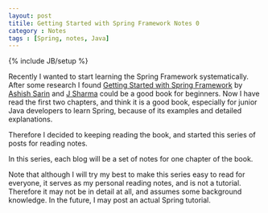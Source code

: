```yaml
---
layout: post
titile: Getting Started with Spring Framework Notes 0
category : Notes
tags : [Spring, notes, Java]
---
```

{% include JB/setup %}


Recently I wanted to start learning the Spring Framework systematically. After some research I found [Getting Started with Spring Framework](https://www.amazon.com/dp/1979962782/)
by [Ashish Sarin](https://www.amazon.com/Ashish-Sarin/e/B003R7CTLG/ref=dp_byline_cont_book_2) and [J Sharma](https://www.amazon.com/s/ref=dp_byline_sr_book_1?ie=UTF8&text=J+Sharma&search-alias=books&field-author=J+Sharma&sort=relevancerank)
could be a good book for beginners. Now I have read the first two chapters, and think it is a good book, especially for junior Java developers to learn Spring, because of its examples and detailed explanations.

Therefore I decided to keeping reading the book, and started this series of posts for reading notes.

In this series, each blog will be a set of notes for one chapter of the book.

Note that although I will try my best to make this series easy to read for everyone, it serves as my personal reading notes, and is not a tutorial. Therefore it may not be in detail at all, and assumes
some background knowledge. In the future, I may post an actual Spring tutorial.
